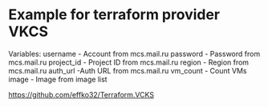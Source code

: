 # Example for terraform provider VKCS
Variables:
username - Account from mcs.mail.ru
password - Password from mcs.mail.ru
project_id - Project ID from mcs.mail.ru
region - Region from mcs.mail.ru
auth_url -Auth URL from mcs.mail.ru
vm_count - Count VMs
image - Image from image list

https://github.com/effko32/Terraform.VCKS